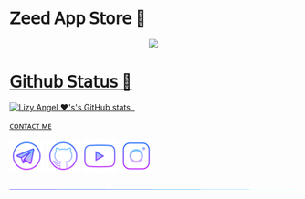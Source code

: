 <h1> 𝖹𝖾𝖾𝖽 𝖠𝗉𝗉 𝖲𝗍𝗈𝗋𝖾 🧭 </h1>

<p align="center"><a href="</h2>

<p align="center">
  <img src="https://resmim.net/cdn/2023/04/26/SDsNOZ.gif">
</p>

<h1> 𝖦𝗂𝗍𝗁𝗎𝖻 𝖲𝗍𝖺𝗍𝗎𝗌 💎 </h1>

 ![Lizy Angel ❤️'s's GitHub stats](https://github-readme-stats.vercel.app/api?username=zeedslowy&show_icons=true&theme=synthwave) &nbsp;

 ᴄᴏɴᴛᴀᴄᴛ ᴍᴇ </h1>

[<img src="https://raw.githubusercontent.com/AnonymousX1025/AnonymousX1025/master/resources/telegram_icon.png" width="60px">](https://t.me/+905449096348) [<img src="https://raw.githubusercontent.com/AnonymousX1025/AnonymousX1025/master/resources/github_icon.png" width="60px">](https://github.com/lizyangelxdark) [<img src="https://raw.githubusercontent.com/AnonymousX1025/AnonymousX1025/master/resources/youtube_icon.png" width="60px">](https://www.youtube.com/c/KingTech1025) [<img src="https://github.com/AnonymousX1025/AnonymousX1025/blob/master/resources/insta_icon.png" width="60px">](https://instagram.com/barisflexxq)

[<img src="https://github.com/AnonymousX1025/AnonymousX1025/blob/master/resources/hr.gif"/>](https://github.com/AnonymousX1025)



